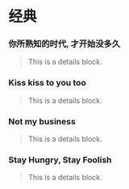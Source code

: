 # 经典

### 你所熟知的时代, 才开始没多久
> This is a details block.
 
### Kiss kiss to you too
> This is a details block.

### Not my business
> This is a details block.

### Stay Hungry, Stay Foolish
> This is a details block.
